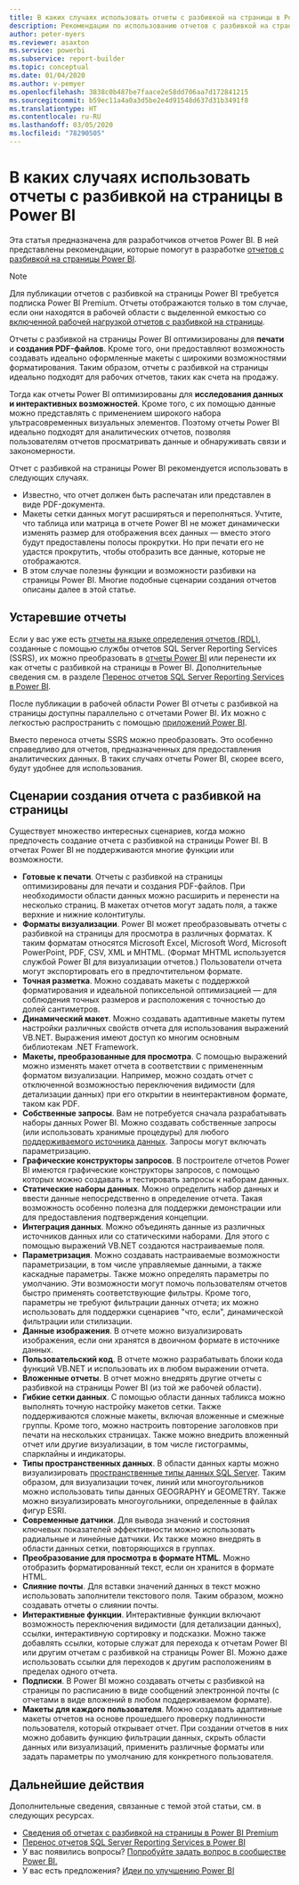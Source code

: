 ```yaml
---
title: В каких случаях использовать отчеты с разбивкой на страницы в Power BI
description: Рекомендации по использованию отчетов с разбивкой на страницы Power BI.
author: peter-myers
ms.reviewer: asaxton
ms.service: powerbi
ms.subservice: report-builder
ms.topic: conceptual
ms.date: 01/04/2020
ms.author: v-pemyer
ms.openlocfilehash: 3838c0b487be7faace2e58dd706aa7d172841215
ms.sourcegitcommit: b59ec11a4a0a3d5be2e4d91548d637d31b3491f8
ms.translationtype: HT
ms.contentlocale: ru-RU
ms.lasthandoff: 03/05/2020
ms.locfileid: "78290505"
---
```

# <a name="when-to-use-paginated-reports-in-power-bi"></a>В каких случаях использовать отчеты с разбивкой на страницы в Power BI

Эта статья предназначена для разработчиков отчетов Power BI. В ней представлены рекомендации, которые помогут в разработке [отчетов с разбивкой на страницы Power BI](../paginated-reports-report-builder-power-bi.md).

> [!NOTE]
> Для публикации отчетов с разбивкой на страницы Power BI требуется подписка Power BI Premium. Отчеты отображаются только в том случае, если они находятся в рабочей области с выделенной емкостью со [включенной рабочей нагрузкой отчетов с разбивкой на страницы](../service-admin-premium-workloads.md#paginated-reports).

Отчеты с разбивкой на страницы Power BI оптимизированы для **печати** и **создания PDF-файлов**. Кроме того, они предоставляют возможность создавать идеально оформленные макеты с широкими возможностями форматирования. Таким образом, отчеты с разбивкой на страницы идеально подходят для рабочих отчетов, таких как счета на продажу.

Тогда как отчеты Power BI оптимизированы для **исследования данных и интерактивных возможностей**. Кроме того, с их помощью данные можно представлять с применением широкого набора ультрасовременных визуальных элементов. Поэтому отчеты Power BI идеально подходят для аналитических отчетов, позволяя пользователям отчетов просматривать данные и обнаруживать связи и закономерности.

Отчет с разбивкой на страницы Power BI рекомендуется использовать в следующих случаях.

- Известно, что отчет должен быть распечатан или представлен в виде PDF-документа.
- Макеты сетки данных могут расширяться и переполняться. Учтите, что таблица или матрица в отчете Power BI не может динамически изменять размер для отображения всех данных — вместо этого будут предоставлены полосы прокрутки. Но при печати его не удастся прокрутить, чтобы отобразить все данные, которые не отображаются.
- В этом случае полезны функции и возможности разбивки на страницы Power BI. Многие подобные сценарии создания отчетов описаны далее в этой статье.

## <a name="legacy-reports"></a>Устаревшие отчеты

Если у вас уже есть [отчеты на языке определения отчетов (RDL)](/sql/reporting-services/reports/report-definition-language-ssrs), созданные с помощью службы отчетов SQL Server Reporting Services (SSRS), их можно преобразовать в [отчеты Power BI](../consumer/end-user-reports.md) или перенести их как отчеты с разбивкой на страницы в Power BI. Дополнительные сведения см. в разделе [Перенос отчетов SQL Server Reporting Services в Power BI](migrate-ssrs-reports-to-power-bi.md).

После публикации в рабочей области Power BI отчеты с разбивкой на страницы доступны параллельно с отчетами Power BI. Их можно с легкостью распространить с помощью [приложений Power BI](../service-create-distribute-apps.md).

Вместо переноса отчеты SSRS можно преобразовать. Это особенно справедливо для отчетов, предназначенных для предоставления аналитических данных. В таких случаях отчеты Power BI, скорее всего, будут удобнее для использования.

## <a name="paginated-report-scenarios"></a>Сценарии создания отчета с разбивкой на страницы

Существует множество интересных сценариев, когда можно предпочесть создание отчета с разбивкой на страницы Power BI. В отчетах Power BI не поддерживаются многие функции или возможности.

- **Готовые к печати**. Отчеты с разбивкой на страницы оптимизированы для печати и создания PDF-файлов. При необходимости области данных можно расширить и перенести на несколько страниц. В макетах отчетов могут задать поля, а также верхние и нижние колонтитулы.
- **Форматы визуализации**. Power BI может преобразовывать отчеты с разбивкой на страницы для просмотра в различных форматах. К таким форматам относятся Microsoft Excel, Microsoft Word, Microsoft PowerPoint, PDF, CSV, XML и MHTML. (Формат MHTML используется службой Power BI для визуализации отчетов.) Пользователи отчета могут экспортировать его в предпочтительном формате.
- **Точная разметка**. Можно создавать макеты с поддержкой форматирования и идеальной попиксельной оптимизацией — для соблюдения точных размеров и расположения с точностью до долей сантиметров.
- **Динамический макет**. Можно создавать адаптивные макеты путем настройки различных свойств отчета для использования выражений VB.NET. Выражения имеют доступ ко многим основным библиотекам .NET Framework.
- **Макеты, преобразованные для просмотра**. С помощью выражений можно изменять макет отчета в соответствии с примененным форматом визуализации. Например, можно создать отчет с отключенной возможностью переключения видимости (для детализации данных) при его открытии в неинтерактивном формате, таком как PDF.
- **Собственные запросы**. Вам не потребуется сначала разрабатывать наборы данных Power BI. Можно создавать собственные запросы (или использовать хранимые процедуры) для любого [поддерживаемого источника данных](../paginated-reports-data-sources.md). Запросы могут включать параметризацию.
- **Графические конструкторы запросов**. В построителе отчетов Power BI имеются графические конструкторы запросов, с помощью которых можно создавать и тестировать запросы к наборам данных.
- **Статические наборы данных**. Можно определить набор данных и ввести данные непосредственно в определение отчета. Такая возможность особенно полезна для поддержки демонстрации или для предоставления подтверждения концепции.
- **Интеграция данных**. Можно объединять данные из различных источников данных или со статическими наборами. Для этого с помощью выражений VB.NET создаются настраиваемые поля.
- **Параметризация**. Можно создавать настраиваемые возможности параметризации, в том числе управляемые данными, а также каскадные параметры. Также можно определять параметры по умолчанию. Эти возможности могут помочь пользователям отчетов быстро применять соответствующие фильтры. Кроме того, параметры не требуют фильтрации данных отчета; их можно использовать для поддержки сценариев "что, если", динамической фильтрации или стилизации.
- **Данные изображения**. В отчете можно визуализировать изображения, если они хранятся в двоичном формате в источнике данных.
- **Пользовательский код**. В отчете можно разрабатывать блоки кода функций VB.NET и использовать их в любом выражении отчета.
- **Вложенные отчеты**. В отчет можно внедрять другие отчеты с разбивкой на страницы Power BI (из той же рабочей области).
- **Гибкие сетки данных**. С помощью области данных табликса можно выполнять точную настройку макетов сетки. Также поддерживаются сложные макеты, включая вложенные и смежные группы. Кроме того, можно настроить повторение заголовков при печати на нескольких страницах. Также можно внедрить вложенный отчет или другие визуализации, в том числе гистограммы, спарклайны и индикаторы.
- **Типы пространственных данных**. В области данных карты можно визуализировать [пространственные типы данных SQL Server](/sql/relational-databases/spatial/spatial-data-sql-server). Таким образом, для визуализации точек, линий или многоугольников можно использовать типы данных GEOGRAPHY и GEOMETRY. Также можно визуализировать многоугольники, определенные в файлах фигур ESRI.
- **Современные датчики**. Для вывода значений и состояния ключевых показателей эффективности можно использовать радиальные и линейные датчики. Их также можно внедрять в области данных сетки, повторяющихся в группах.
- **Преобразование для просмотра в формате HTML**. Можно отобразить форматированный текст, если он хранится в формате HTML.
- **Слияние почты**. Для вставки значений данных в текст можно использовать заполнители текстового поля. Таким образом, можно создавать отчеты о слиянии почты.
- **Интерактивные функции**. Интерактивные функции включают возможность переключения видимости (для детализации данных), ссылки, интерактивную сортировку и подсказки. Можно также добавлять ссылки, которые служат для перехода к отчетам Power BI или другим отчетам с разбивкой на страницы Power BI. Можно даже использовать ссылки для переходов к другим расположениям в пределах одного отчета.
- **Подписки**. В Power BI можно создавать отчеты с разбивкой на страницы по расписанию в виде сообщений электронной почты (с отчетами в виде вложений в любом поддерживаемом формате).
- **Макеты для каждого пользователя**. Можно создавать адаптивные макеты отчетов на основе прошедшего проверку подлинности пользователя, который открывает отчет. При создании отчетов в них можно добавить функцию фильтрации данных, скрыть области данных или визуализаций, применить различные форматы или задать параметры по умолчанию для конкретного пользователя.

## <a name="next-steps"></a>Дальнейшие действия

Дополнительные сведения, связанные с темой этой статьи, см. в следующих ресурсах.

- [Сведения об отчетах с разбивкой на страницы в Power BI Premium](../paginated-reports-report-builder-power-bi.md)
- [Перенос отчетов SQL Server Reporting Services в Power BI](migrate-ssrs-reports-to-power-bi.md)
- У вас появились вопросы? [Попробуйте задать вопрос в сообществе Power BI.](https://community.powerbi.com/)
- У вас есть предложения? [Идеи по улучшению Power BI](https://ideas.powerbi.com/)
